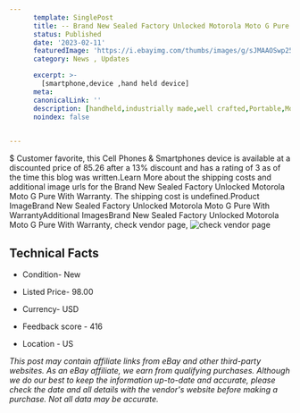 ```yaml
---
      template: SinglePost
      title: -- Brand New Sealed Factory Unlocked Motorola Moto G Pure With Warranty
      status: Published
      date: '2023-02-11'
      featuredImage: 'https://i.ebayimg.com/thumbs/images/g/sJMAAOSwp25ip7N7/s-l225.jpg'
      category: News , Updates

      excerpt: >-
        [smartphone,device ,hand held device]
      meta:
      canonicalLink: ''
      description: [handheld,industrially made,well crafted,Portable,Mobile,Compact,Convenient,Lightweight,Maneuverable,Man-portable,Miniature,Carriable,Hand-held,Light,Holdable,Transportable,Mobile device,Pocket-sized,On-the-go,Wireless,Cordless,Compact size,Convenient size, smartphone,device ,hand held device]
      noindex: false

        
---
```

$
    Customer favorite, this Cell Phones & Smartphones device is available at a discounted price of 85.26 after a 13% discount and has a rating of 3 as of the time this blog was written.Learn More about the shipping costs and additional image urls for the Brand New Sealed Factory Unlocked Motorola Moto G Pure With Warranty. The shipping cost is undefined.Product ImageBrand New Sealed Factory Unlocked Motorola Moto G Pure With WarrantyAdditional ImagesBrand New Sealed Factory Unlocked Motorola Moto G Pure With Warranty, check vendor page, ![check vendor page](https://origin-galleryplus.ebayimg.com/ws/web/115424341361_2_0_1/225x225.jpg,https://origin-galleryplus.ebayimg.com/ws/web/115424341361_3_0_1/225x225.jpg,https://origin-galleryplus.ebayimg.com/ws/web/115424341361_4_0_1/225x225.jpg,https://origin-galleryplus.ebayimg.com/ws/web/115424341361_5_0_1/225x225.jpg,https://origin-galleryplus.ebayimg.com/ws/web/115424341361_6_0_1/225x225.jpg,https://origin-galleryplus.ebayimg.com/ws/web/115424341361_7_0_1/225x225.jpg,https://origin-galleryplus.ebayimg.com/ws/web/115424341361_8_0_1/225x225.jpg,https://origin-galleryplus.ebayimg.com/ws/web/115424341361_9_0_1/225x225.jpg,https://origin-galleryplus.ebayimg.com/ws/web/115424341361_10_0_1/225x225.jpg,https://origin-galleryplus.ebayimg.com/ws/web/115424341361_11_0_1/225x225.jpg,https://origin-galleryplus.ebayimg.com/ws/web/115424341361_12_0_1/225x225.jpg)
    
    

 ## Technical Facts 



     
      

 - Condition- New 


      

 - Listed Price- 98.00 


      

 - Currency- USD 


      

 - Feedback score - 416 


      

 - Location - US 


      
      

 *_This post may contain affiliate links from eBay and other third-party websites. As an eBay affiliate, we earn from qualifying purchases. Although we do our best to keep the information up-to-date and accurate, please check the date and all details with the vendor's website before making a purchase. Not all data may be accurate._*



    
    
    
    
    